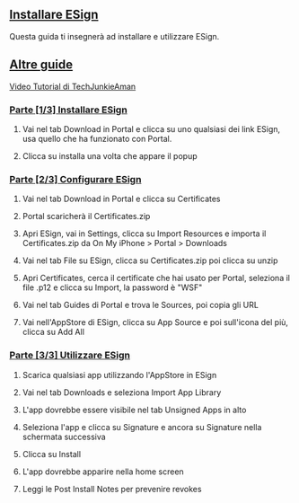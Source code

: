 ## [Installare ESign](accent://)

Questa guida ti insegnerà ad installare e utilizzare ESign.

## [Altre guide](accent://)

[Video Tutorial di TechJunkieAman](https://www.youtube.com/watch?v=MwKJjGlXni0)

### [Parte [1/3] Installare ESign](accent://)

1. Vai nel tab Download in Portal e clicca su uno qualsiasi dei link ESign, usa quello che ha funzionato con Portal.

2. Clicca su installa una volta che appare il popup

### [Parte [2/3] Configurare ESign](accent://)

1. Vai nel tab Download in Portal e clicca su Certificates

2. Portal scaricherà il Certificates.zip

3. Apri ESign, vai in Settings, clicca su Import Resources e importa il Certificates.zip da On My iPhone > Portal > Downloads

4. Vai nel tab File su ESign, clicca su Certificates.zip poi clicca su unzip

5. Apri Certificates, cerca il certificate che hai usato per Portal, seleziona il file .p12 e clicca su Import, la password è "WSF"

6. Vai nel tab Guides di Portal e trova le Sources, poi copia gli URL

7. Vai nell'AppStore di ESign, clicca su App Source e poi sull'icona del più, clicca su Add All

### [Parte [3/3] Utilizzare ESign](accent://)

1. Scarica qualsiasi app utilizzando l'AppStore in ESign

2. Vai nel tab Downloads e seleziona Import App Library

3. L'app dovrebbe essere visibile nel tab Unsigned Apps in alto

4. Seleziona l'app e clicca su Signature e ancora su Signature nella schermata successiva

5. Clicca su Install

6. L'app dovrebbe apparire nella home screen

7. Leggi le Post Install Notes per prevenire revokes
